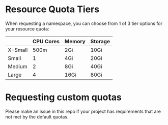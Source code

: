 # Resource Quota Tiers

When requesting a namespace, you can choose from 1 of 3 tier options for your resource quota:

|         | CPU Cores | Memory | Storage |
|---------|-----------|--------|---------|
| X-Small |    500m   |   2Gi  |   10Gi  |
| Small   |     1     |   4Gi  |   20Gi  |
| Medium  |     2     |   8Gi  |   40Gi  |
| Large   |     4     |  16Gi  |   80Gi  |

# Requesting custom quotas

Please make an issue in this repo if your project has requirements that are not met by the default quotas.

